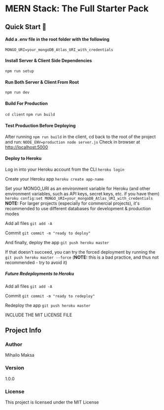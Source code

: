 # MERN Stack: The Full Starter Pack

## Quick Start 🚀

#### Add a .env file in the root folder with the following

`MONGO_URI=your_mongoDB_Atlas_URI_with_credentials`

#### Install Server & Client Side Dependencies

`npm run setup`

#### Run Both Server & Client From Root

`npm run dev`

#### Build For Production

`cd client`
`npm run build`

#### Test Production Before Deploying

After running `npm run build` in the client, cd back to the root of the project and run:
`NODE_ENV=production node server.js`
Check in browser at [http://localhost:5000](http://localhost:5000)

#### Deploy to Heroku

Log in into your Heroku account from the CLI
`heroku login`

Create your Heroku app
`heroku create app-name`

Set your MONGO_URI as an environment variable for Heroku (and other environment variables, such as API keys, secret keys, etc. if you have them)
`heroku config:set MONGO_URI=your_mongoDB_Atlas_URI_with_credentials`
**NOTE:** For larger projects (especially for commercial projects), it's recommended to use different databases for development & production modes

Add all files
`git add -A`

Commit
`git commit -m "ready to deploy"`

And finally, deploy the app
`git push heroku master`

If that doesn't succeed, you can try the forced deployment by running the `git push heroku master --force` (**NOTE:** this is a bad practice, and thus not recommended - try to avoid it)

##### Future Redeployments to Heroku

Add all files
`git add -A`

Commit
`git commit -m "ready to redeploy"`

Redeploy the app
`git push heroku master`

INCLUDE THE MIT LICENSE FILE

## Project Info

### Author

Mihailo Maksa

### Version

1.0.0

### License

This project is licensed under the MIT License

